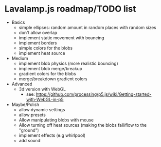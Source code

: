 # Lavalamp.js roadmap/TODO list

- Basics
  - simple ellipses: random amount in random places with random sizes
  - don't allow overlap
  - implement static movement with bouncing
  - implement borders
  - simple colors for the blobs
  - implement heat source
- Medium
  - implement blob physics (more realistic bouncing)
  - implement blob merge/breakup
  - gradient colors for the blobs
  - merge/breakdown gradient colors
- Advanced
  - 3d version with WebGL
    - see: https://github.com/processing/p5.js/wiki/Getting-started-with-WebGL-in-p5
- Maybe/Polish
  - allow dynamic settings
  - allow presets
  - Allow manipulating blobs with mouse
  - Allow turning off heat sources (making the blobs fall/flow to the "ground")
  - implement effects (e.g whirlpool)
  - add sound
  